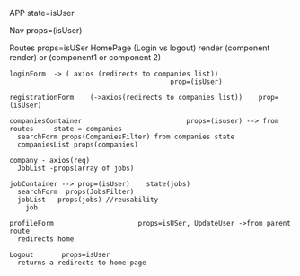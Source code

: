 APP
  state=isUser

  Nav             props=(isUser)

  Routes                                    props=isUSer
    HomePage (Login vs logout)            render (component render) or (component1 or component 2)
                                            
    loginForm  -> ( axios (redirects to companies list))  
                                            prop=(isUser)                               
      
    registrationForm    (->axios(redirects to companies list))    prop=(isUser)   

    companiesContainer                          props=(isuser) --> from routes     state = companies
      searchForm props(CompaniesFilter) from companies state 
      companiesList props(companies)
       
    company - axios(req)
      JobList -props(array of jobs)

    jobContainer --> prop=(isUser)    state(jobs)
      searchForm  props(JobsFilter)
      jobList   props(jobs) //reusability
        job

    profileForm                     props=isUSer, UpdateUser ->from parent route
      redirects home

    Logout       props=isUser
      returns a redirects to home page